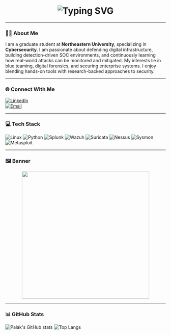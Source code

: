 <h1 align="center">
  <img src="https://readme-typing-svg.demolab.com?font=Fira+Code&pause=1000&center=true&vCenter=true&width=400&lines=Hey!+I'm+Palak+%F0%9F%91%8B" alt="Typing SVG" />
</h1>

---

### 👩‍💻 About Me

I am a graduate student at **Northeastern University**, specializing in **Cybersecurity**. I am passionate about defending digital infrastructure, building detection-driven SOC environments, and continuously learning how real-world attacks can be monitored and mitigated. My interests lie in blue teaming, digital forensics, and securing enterprise systems. I enjoy blending hands-on tools with research-backed approaches to security.

---

### 🌐 Connect With Me

[![LinkedIn](https://img.shields.io/badge/LinkedIn-blue?style=for-the-badge&logo=linkedin)](www.linkedin.com/in/palakgupta2405)  
[![Email](https://img.shields.io/badge/Email-palakpg24@gmail.com-D14836?style=for-the-badge&logo=gmail&logoColor=white)](mailto:palakpg24@gmail.com)

---

### 💻 Tech Stack

![Linux](https://img.shields.io/badge/Linux-FCC624?style=for-the-badge&logo=linux&logoColor=black)
![Python](https://img.shields.io/badge/Python-3776AB?style=for-the-badge&logo=python&logoColor=white)
![Splunk](https://img.shields.io/badge/Splunk-black?style=for-the-badge&logo=Splunk)
![Wazuh](https://img.shields.io/badge/Wazuh-0A99FF?style=for-the-badge)
![Suricata](https://img.shields.io/badge/Suricata-E34F26?style=for-the-badge)
![Nessus](https://img.shields.io/badge/Nessus-04848F?style=for-the-badge)
![Sysmon](https://img.shields.io/badge/Sysmon-2E3440?style=for-the-badge)
![Metasploit](https://img.shields.io/badge/Metasploit-2C3E50?style=for-the-badge&logo=metasploit)

---

### 🖼️ Banner

<p align="center">
  <img src="https://media.giphy.com/media/qgQUggAC3Pfv687qPC/giphy.gif" width="400" />
</p>

---

### 📊 GitHub Stats

![Palak's GitHub stats](https://github-readme-stats.vercel.app/api?username=Palak-2424&show_icons=true&theme=radical)
![Top Langs](https://github-readme-stats.vercel.app/api/top-langs/?username=Palak-2424&layout=compact&theme=radical)

